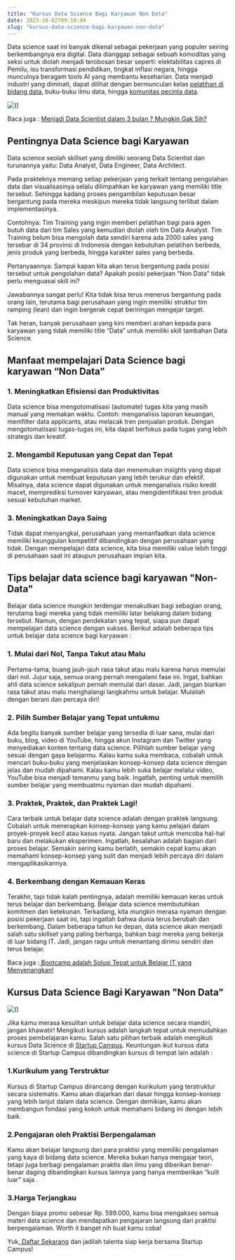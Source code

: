 ```yaml
---
title: "Kursus Data Science Bagi Karyawan Non Data"
date: 2023-10-02T09:10:49
slug: "kursus-data-science-bagi-karyawan-non-data"
---
```

Data science saat ini banyak dikenal sebagai pekerjaan yang populer seiring berkembangnya era digital. Data dianggap sebagai sebuah komoditas yang seksi untuk diolah menjadi terobosan besar seperti: elektabilitas capres di Pemilu, isu transformasi pendidikan, tingkat inflasi negara, hingga munculnya beragam tools AI yang membantu keseharian. Data menjadi industri yang diminati, dapat dilihat dengan bermunculan kelas [pelatihan di bidang data](https://startupcampus.id/public-bootcamp/data-science), buku-buku ilmu data, hingga [komunitas pecinta data](https://docs.google.com/forms/d/e/1FAIpQLScmBmRYBQB8QCFcrkp21lyrDnwgkLODYvXHVjq6Za6EzVUGiQ/viewform).

![()](https://lh7-us.googleusercontent.com/UGSpoXWyruwaZWQ3X28ueD3D68Vy8BeZ0pJgMF2XoXobxsEiPGMweVtC0guwm_2bHN9v-P9onYNtKDRilVkTOpStlve2tONPLxiBOv3pnGIvxNh2Tli2jr-t18LMTLzaX4UkHLhxXbwwWoiKNhPcGn4)

Baca juga : [Menjadi Data Scientist dalam 3 bulan ? Mungkin Gak Sih?](https://startupcampus.id/blog/menjadi-data-scientist-hanya-dalam-3-bulan-mungkin-gak-sih/)

## Pentingnya Data Science bagi Karyawan 

Data science seolah skillset yang dimiliki seorang Data Scientist dan turunannya yaitu: Data Analyst, Data Engineer, Data Architect.

Pada prakteknya memang setiap pekerjaan yang terkait tentang pengolahan data dan visualisasinya selalu dilimpahkan ke karyawan yang memiliki title tersebut. Sehingga kadang proses pengambilan keputusan besar bergantung pada mereka meskipun mereka tidak langsung terlibat dalam implementasinya. 

Contohnya: Tim Training yang ingin memberi pelatihan bagi para agen butuh data dari tim Sales yang kemudian diolah oleh tim Data Analyst. Tim Training belum bisa mengolah data sendiri karena ada 2000 sales yang tersebar di 34 provinsi di Indonesia dengan kebutuhan pelatihan berbeda, jenis produk yang berbeda, hingga karakter sales yang berbeda.

Pertanyaannya: Sampai kapan kita akan terus bergantung pada posisi tersebut untuk pengolahan data? Apakah posisi pekerjaan “Non Data” tidak perlu menguasai skill ini?

Jawabannya sangat perlu! Kita tidak bisa terus menerus bergantung pada orang lain, terutama bagi perusahaan yang ingin memiliki struktur tim ramping (lean) dan ingin bergerak cepat beriringan mengejar target.

Tak heran, banyak perusahaan yang kini memberi arahan kepada para karyawan yang tidak memiliki title “Data” untuk memiliki skill tambahan Data Science.

## Manfaat mempelajari Data Science bagi karyawan “Non Data”

### 1. Meningkatkan Efisiensi dan Produktivitas

Data science bisa mengotomatisasi (automate) tugas kita yang masih manual yang memakan waktu. Contoh: menganalisis laporan keuangan, memfilter data applicants, atau melacak tren penjualan produk. Dengan mengotomatisasi tugas-tugas ini, kita dapat berfokus pada tugas yang lebih strategis dan kreatif.

### 2. Mengambil Keputusan yang Cepat dan Tepat

Data science bisa menganalisis data dan menemukan insights yang dapat digunakan untuk membuat keputusan yang lebih terukur dan efektif. Misalnya, data science dapat digunakan untuk menganalisis risiko kredit macet, memprediksi turnover karyawan, atau mengidentifikasi tren produk sesuai kebutuhan market.

### 3. Meningkatkan Daya Saing

Tidak dapat menyangkal, perusahaan yang memanfaatkan data science memiliki keunggulan kompetitif dibandingkan dengan perusahaan yang tidak. Dengan mempelajari data science, kita bisa memiliki value lebih tinggi di perusahaan saat ini ataupun perusahaan impian kita.

## Tips belajar data science bagi karyawan "Non-Data"

Belajar data science mungkin terdengar menakutkan bagi sebagian orang, terutama bagi mereka yang tidak memiliki latar belakang dalam bidang tersebut. Namun, dengan pendekatan yang tepat, siapa pun dapat mempelajari data science dengan sukses. Berikut adalah beberapa tips untuk belajar data science bagi karyawan : 

### 1. Mulai dari Nol, Tanpa Takut atau Malu

Pertama-tama, buang jauh-jauh rasa takut atau malu karena harus memulai dari nol. Jujur saja, semua orang pernah mengalami fase ini. Ingat, bahkan ahli data science sekalipun pernah memulai dari dasar. Jadi, jangan biarkan rasa takut atau malu menghalangi langkahmu untuk belajar. Mulailah dengan berani dan percaya diri!

### 2. Pilih Sumber Belajar yang Tepat untukmu

Ada begitu banyak sumber belajar yang tersedia di luar sana, mulai dari buku, blog, video di YouTube, hingga akun Instagram dan Twitter yang menyediakan konten tentang data science. Pilihlah sumber belajar yang sesuai dengan gaya belajarmu. Kalau kamu suka membaca, cobalah untuk mencari buku-buku yang menjelaskan konsep-konsep data science dengan jelas dan mudah dipahami. Kalau kamu lebih suka belajar melalui video, YouTube bisa menjadi temanmu yang baik. Ingatlah, penting untuk memilih sumber belajar yang membuatmu nyaman dan mudah dipahami.

### 3. Praktek, Praktek, dan Praktek Lagi!

Cara terbaik untuk belajar data science adalah dengan praktek langsung. Cobalah untuk menerapkan konsep-konsep yang kamu pelajari dalam proyek-proyek kecil atau kasus nyata. Jangan takut untuk mencoba hal-hal baru dan melakukan eksperimen. Ingatlah, kesalahan adalah bagian dari proses belajar. Semakin sering kamu berlatih, semakin cepat kamu akan memahami konsep-konsep yang sulit dan menjadi lebih percaya diri dalam mengaplikasikannya.

### 4. Berkembang dengan Kemauan Keras

Terakhir, tapi tidak kalah pentingnya, adalah memiliki kemauan keras untuk terus belajar dan berkembang. Belajar data science membutuhkan komitmen dan ketekunan. Terkadang, kita mungkin merasa nyaman dengan posisi pekerjaan saat ini, tapi ingatlah bahwa dunia terus berubah dan berkembang. Dalam beberapa tahun ke depan, data science akan menjadi salah satu skillset yang paling berharga, bahkan bagi mereka yang bekerja di luar bidang IT. Jadi, jangan ragu untuk menantang dirimu sendiri dan terus belajar.

Baca juga :[ Bootcamp adalah Solusi Tepat untuk Belajar IT yang Menyenangkan!](https://www.startupcampus.id/blog/bootcamp-adalah-solusi-tepat-untuk-belajar-it-yang-menyenangkan/?_ga=2.39714533.773080276.1707115598-1894293250.1702440482)

## Kursus Data Science Bagi Karyawan "Non Data"

![()](/uploads/2024/02/public-bootcamp-data-science.png)

Jika kamu merasa kesulitan untuk belajar data science secara mandiri, jangan khawatir! Mengikuti kursus adalah langkah tepat untuk memudahkan proses pembelajaran kamu. Salah satu pilihan terbaik adalah mengikuti kursus Data Science di [Startup Campus](https://startupcampus.id/). Keuntungan ikut kursus data science di Startup Campus dibandingkan kursus di tempat lain adalah : 

### 1.Kurikulum yang Terstruktur

Kursus di Startup Campus dirancang dengan kurikulum yang terstruktur secara sistematis. Kamu akan diajarkan dari dasar hingga konsep-konsep yang lebih lanjut dalam data science. Dengan demikian, kamu akan membangun fondasi yang kokoh untuk memahami bidang ini dengan lebih baik.

### 2.Pengajaran oleh Praktisi Berpengalaman

Kamu akan belajar langsung dari para praktisi yang memiliki pengalaman yang kaya di bidang data science. Mereka bukan hanya mengajar teori, tetapi juga berbagi pengalaman praktis dan ilmu yang diberikan benar-benar daging dibandingkan kursus lainnya yang hanya memberikan “kulit luar” saja . 

### 3.Harga Terjangkau

Dengan biaya promo sebesar Rp. 599.000, kamu bisa mengakses semua materi data science dan mendapatkan pengajaran langsung dari praktisi berpengalaman. Worth it banget nih buat kamu coba! 

Yuk,[ Daftar Sekarang](https://startupcampus.id/daftar/bootcamp-public) dan jadilah talenta siap kerja bersama Startup Campus!